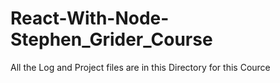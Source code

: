 # React-With-Node-Stephen_Grider_Course
All the Log and Project files are in this Directory for this Cource 
